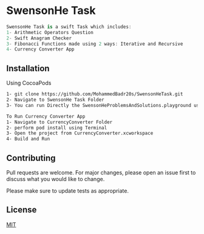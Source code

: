 
# SwensonHe Task


```swift
SwensonHe Task is a swift Task which includes:
1- Arithmetic Operators Question
2- Swift Anagram Checker
3- Fibonacci Functions made using 2 ways: Iterative and Recursive
4- Currency Converter App
```

## Installation

Using CocoaPods

```bash
1- git clone https://github.com/MohammedBadr20s/SwensonHeTask.git
2- Navigate to SwensonHe Task Folder
3- You can run Directly the SwensonHeProblemsAndSolutions.playground using Xcode

To Run Currency Converter App
1- Navigate to CurrencyConverter Folder
2- perform pod install using Terminal
3- Open the project from CurrencyConverter.xcworkspace
4- Build and Run
```

## Contributing
Pull requests are welcome. For major changes, please open an issue first to discuss what you would like to change.

Please make sure to update tests as appropriate.

## License
[MIT](https://choosealicense.com/licenses/mit/)
